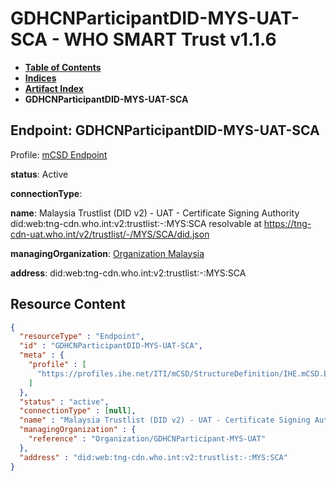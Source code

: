 # GDHCNParticipantDID-MYS-UAT-SCA - WHO SMART Trust v1.1.6

* [**Table of Contents**](toc.md)
* [**Indices**](indices.md)
* [**Artifact Index**](artifacts.md)
* **GDHCNParticipantDID-MYS-UAT-SCA**

## Endpoint: GDHCNParticipantDID-MYS-UAT-SCA

Profile: [mCSD Endpoint](https://profiles.ihe.net/ITI/mCSD/4.0.0/StructureDefinition-IHE.mCSD.Endpoint.html)

**status**: Active

**connectionType**: 

**name**: Malaysia Trustlist (DID v2) - UAT - Certificate Signing Authority did:web:tng-cdn.who.int:v2:trustlist:-:MYS:SCA resolvable at https://tng-cdn-uat.who.int/v2/trustlist/-/MYS/SCA/did.json

**managingOrganization**: [Organization Malaysia](Organization-GDHCNParticipant-MYS-UAT.md)

**address**: did:web:tng-cdn.who.int:v2:trustlist:-:MYS:SCA



## Resource Content

```json
{
  "resourceType" : "Endpoint",
  "id" : "GDHCNParticipantDID-MYS-UAT-SCA",
  "meta" : {
    "profile" : [
      "https://profiles.ihe.net/ITI/mCSD/StructureDefinition/IHE.mCSD.Endpoint"
    ]
  },
  "status" : "active",
  "connectionType" : [null],
  "name" : "Malaysia Trustlist (DID v2) - UAT - Certificate Signing Authority\ndid:web:tng-cdn.who.int:v2:trustlist:-:MYS:SCA\nresolvable at https://tng-cdn-uat.who.int/v2/trustlist/-/MYS/SCA/did.json",
  "managingOrganization" : {
    "reference" : "Organization/GDHCNParticipant-MYS-UAT"
  },
  "address" : "did:web:tng-cdn.who.int:v2:trustlist:-:MYS:SCA"
}

```
